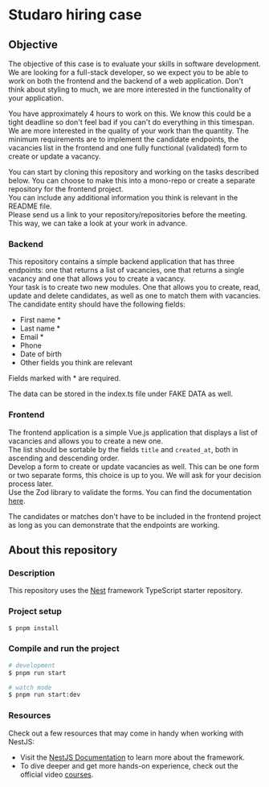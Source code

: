 # Studaro hiring case

## Objective

The objective of this case is to evaluate your skills in software development. We are looking for a full-stack developer, so we expect you to be able to work on both the frontend and the backend of a web application. Don't think about styling to much, we are more interested in the functionality of your application.

You have approximately 4 hours to work on this. We know this could be a tight deadline so don't feel bad if you can't do everything in this timespan. We are more interested in the quality of your work than the quantity.
The minimum requirements are to implement the candidate endpoints, the vacancies list in the frontend and one fully functional (validated) form to create or update a vacancy.

You can start by cloning this repository and working on the tasks described below. You can choose to make this into a mono-repo or create a separate repository for the frontend project.<br />
You can include any additional information you think is relevant in the README file. <br />
Please send us a link to your repository/repositories before the meeting. This way, we can take a look at your work in advance.

### Backend

This repository contains a simple backend application that has three endpoints: one that returns a list of vacancies, one that returns a single vacancy and one that allows you to create a vacancy. <br />
Your task is to create two new modules. One that allows you to create, read, update and delete candidates, as well as one to match them with vacancies. The candidate entity should have the following fields:

- First name \*
- Last name \*
- Email \*
- Phone
- Date of birth
- Other fields you think are relevant

Fields marked with \* are required.

The data can be stored in the index.ts file under FAKE DATA as well.

### Frontend

The frontend application is a simple Vue.js application that displays a list of vacancies and allows you to create a new one. <br />
The list should be sortable by the fields `title` and `created_at`, both in ascending and descending order. <br />
Develop a form to create or update vacancies as well. This can be one form or two separate forms, this choice is up to you. We will ask for your decision process later. <br />
Use the Zod library to validate the forms. You can find the documentation [here](https://zod.dev/).

The candidates or matches don't have to be included in the frontend project as long as you can demonstrate that the endpoints are working.

## About this repository

### Description

This repository uses the [Nest](https://github.com/nestjs/nest) framework TypeScript starter repository.

### Project setup

```bash
$ pnpm install
```

### Compile and run the project

```bash
# development
$ pnpm run start

# watch mode
$ pnpm run start:dev
```

### Resources

Check out a few resources that may come in handy when working with NestJS:

- Visit the [NestJS Documentation](https://docs.nestjs.com) to learn more about the framework.
- To dive deeper and get more hands-on experience, check out the official video [courses](https://courses.nestjs.com/).
